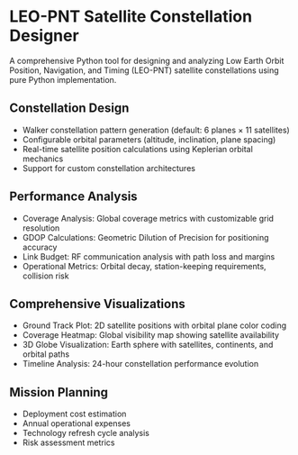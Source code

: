 # LEO-PNT Satellite Constellation Designer
A comprehensive Python tool for designing and analyzing Low Earth Orbit Position, Navigation, and Timing (LEO-PNT) satellite constellations using pure Python implementation.

## Constellation Design

- Walker constellation pattern generation (default: 6 planes × 11 satellites) 
- Configurable orbital parameters (altitude, inclination, plane spacing)
- Real-time satellite position calculations using Keplerian orbital mechanics
- Support for custom constellation architectures

## Performance Analysis

- Coverage Analysis: Global coverage metrics with customizable grid resolution
- GDOP Calculations: Geometric Dilution of Precision for positioning accuracy
- Link Budget: RF communication analysis with path loss and margins
- Operational Metrics: Orbital decay, station-keeping requirements, collision risk

## Comprehensive Visualizations

- Ground Track Plot: 2D satellite positions with orbital plane color coding
- Coverage Heatmap: Global visibility map showing satellite availability
- 3D Globe Visualization: Earth sphere with satellites, continents, and orbital paths
- Timeline Analysis: 24-hour constellation performance evolution

## Mission Planning

- Deployment cost estimation
- Annual operational expenses
- Technology refresh cycle analysis
- Risk assessment metrics
